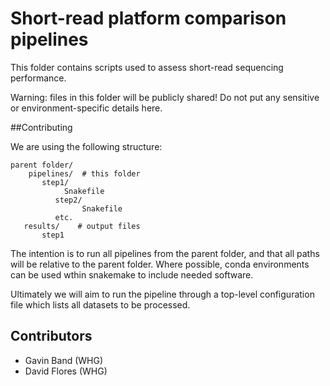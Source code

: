 # Short-read platform comparison pipelines
This folder contains scripts used to assess short-read sequencing performance.

Warning: files in this folder will be publicly shared!
Do not put any sensitive or environment-specific details here.

##Contributing

We are using the following structure:

    parent folder/
	    pipelines/  # this folder
           step1/
                Snakefile
			  step2/
					Snakefile
			  etc.
       results/    # output files
           step1

The intention is to run all pipelines from the parent folder, and that all paths will be relative to the parent folder.
Where possible, conda environments can be used wthin snakemake to include needed software.

Ultimately we will aim to run the pipeline through a top-level configuration file which lists all datasets to be processed.

## Contributors ##

- Gavin Band (WHG)
- David Flores (WHG)

